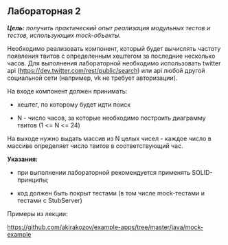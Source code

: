 ## Лабораторная 2

***Цель:** получить практический опыт реализация модульных тестов и тестов, использующих
mock-объекты.*

Необходимо реализовать компонент, который будет вычислять частоту появления твитов с
определенным хештегом за последние несколько часов. Для выполнения лабораторной
необходимо использовать twitter api (https://dev.twitter.com/rest/public/search) или api любой
другой социальной сети (например, vk не требует авторизации).

На входе компонент должен принимать:

- хештег, по которому будет идти поиск

- N - число часов, за которые необходимо построить диаграмму твитов (1 <= N <= 24)

На выходе нужно выдать массив из N целых чисел - каждое число в массиве определяет число
твитов в соответствующий час.

**Указания:**

- при выполнении лабораторной рекомендуется применять SOLID-принципы;

- код должен быть покрыт тестами (в том числе mock-тестами и тестами с StubServer)

Примеры из лекции:

https://github.com/akirakozov/example-apps/tree/master/java/mock-example